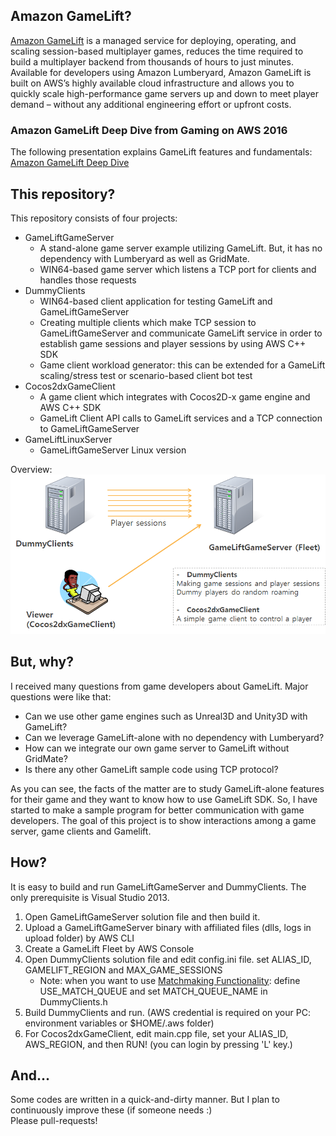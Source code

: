 ## Amazon GameLift?
[Amazon GameLift](https://aws.amazon.com/gamelift/) is a managed service for deploying, operating, and scaling session-based multiplayer games, reduces the time required to build a multiplayer backend from thousands of hours to just minutes. Available for developers using Amazon Lumberyard, Amazon GameLift is built on AWS’s highly available cloud infrastructure and allows you to quickly scale high-performance game servers up and down to meet player demand – without any additional engineering effort or upfront costs. 

### Amazon GameLift Deep Dive from Gaming on AWS 2016
The following presentation explains GameLift features and fundamentals: [Amazon GameLift Deep Dive](GameLift_dist.pdf)


## This repository? 
This repository consists of four projects: 
 - GameLiftGameServer
   - A stand-alone game server example utilizing GameLift. But, it has no dependency with Lumberyard as well as GridMate.
   - WIN64-based game server which listens a TCP port for clients and handles those requests
 - DummyClients
   - WIN64-based client application for testing GameLift and GameLiftGameServer
   - Creating multiple clients which make TCP session to GameLiftGameServer and communicate GameLift service in order to establish game sessions and player sessions by using AWS C++ SDK
   - Game client workload generator: this can be extended for a GameLift scaling/stress test or scenario-based client bot test
 - Cocos2dxGameClient
   - A game client which integrates with Cocos2D-x game engine and AWS C++ SDK
   - GameLift Client API calls to GameLift services and a TCP connection to GameLiftGameServer
 - GameLiftLinuxServer
   - GameLiftGameServer Linux version

Overview:
![Screenshot](overview.png)

## But, why?
I received many questions from game developers about GameLift. Major questions were like that:
 - Can we use other game engines such as Unreal3D and Unity3D with GameLift?
 - Can we leverage GameLift-alone with no dependency with Lumberyard?
 - How can we integrate our own game server to GameLift without GridMate?
 - Is there any other GameLift sample code using TCP protocol?
 
As you can see, the facts of the matter are to study GameLift-alone features for their game and they want to know how to use GameLift SDK. So, I have started to make a sample program for better communication with game developers. The goal of this project is to show interactions among a game server, game clients and Gamelift. 

## How?
It is easy to build and run GameLiftGameServer and DummyClients. The only prerequisite is Visual Studio 2013.
 1. Open GameLiftGameServer solution file and then build it.
 2. Upload a GameLiftGameServer binary with affiliated files (dlls, logs in upload folder) by AWS CLI
 3. Create a GameLift Fleet by AWS Console
 4. Open DummyClients solution file and edit config.ini file. set ALIAS_ID, GAMELIFT_REGION and MAX_GAME_SESSIONS
    - Note: when you want to use [Matchmaking Functionality](http://docs.aws.amazon.com/gamelift/latest/developerguide/gamelift-sdk-client-queues.html): define USE_MATCH_QUEUE and set MATCH_QUEUE_NAME in DummyClients.h
 5. Build DummyClients and run. (AWS credential is required on your PC: environment variables or $HOME/.aws folder)
 6. For Cocos2dxGameClient, edit main.cpp file, set your ALIAS_ID, AWS_REGION, and then RUN! (you can login by pressing 'L' key.)

## And...
Some codes are written in a quick-and-dirty manner. But I plan to continuously improve these (if someone needs :)  
Please pull-requests!
